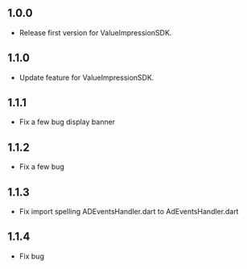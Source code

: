 ## 1.0.0

* Release first version for ValueImpressionSDK.

## 1.1.0

* Update feature for ValueImpressionSDK.

## 1.1.1

* Fix a few bug display banner

## 1.1.2

* Fix a few bug

## 1.1.3

* Fix import spelling ADEventsHandler.dart to AdEventsHandler.dart

## 1.1.4

* Fix bug